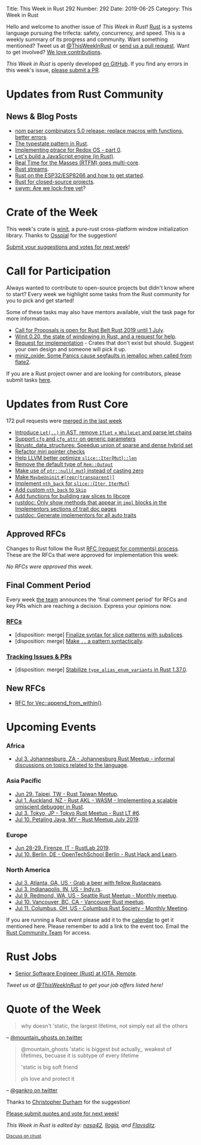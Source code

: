 Title: This Week in Rust 292
Number: 292
Date: 2019-06-25
Category: This Week in Rust

Hello and welcome to another issue of *This Week in Rust*!
[Rust](http://rust-lang.org) is a systems language pursuing the trifecta: safety, concurrency, and speed.
This is a weekly summary of its progress and community.
Want something mentioned? Tweet us at [@ThisWeekInRust](https://twitter.com/ThisWeekInRust) or [send us a pull request](https://github.com/cmr/this-week-in-rust).
Want to get involved? [We love contributions](https://github.com/rust-lang/rust/blob/master/CONTRIBUTING.md).

*This Week in Rust* is openly developed [on GitHub](https://github.com/cmr/this-week-in-rust).
If you find any errors in this week's issue, [please submit a PR](https://github.com/cmr/this-week-in-rust/pulls).

# Updates from Rust Community

## News & Blog Posts

* [nom parser combinators 5.0 release: replace macros with functions, better errors](http://unhandledexpression.com/general/2019/06/17/nom-5-is-here.html).
* [The typestate pattern in Rust](http://cliffle.com/blog/rust-typestate/).
* [Implementing ptrace for Redox OS - part 0](https://www.redox-os.org/news/rsoc-ptrace-0/).
* [Let's build a JavaScript engine (in Rust)](https://2019.jsconf.eu/jason-williams/lets-build-a-javascript-engine.html).
* [Real Time for the Masses (RTFM) goes multi-core](https://blog.japaric.io/multicore-rtfm/).
* [Rust streams](https://blog.yoshuawuyts.com/rust-streams/).
* [Rust on the ESP32/ESP8266 and how to get started](https://dentrassi.de/2019/06/16/rust-on-the-esp-and-how-to-get-started/).
* [Rust for closed-source projects](https://ntcore.com/?p=641).
* [swym: Are we lock-free yet](https://mtak-blog.github.io/are-we-lock-free-yet)?

# Crate of the Week

This week's crate is [winit](https://github.com/rust-windowing/winit), a pure-rust cross-platform window initialization library. Thanks to [Osspial](https://users.rust-lang.org/t/crate-of-the-week/2704/572) for the suggestion!

[Submit your suggestions and votes for next week][submit_crate]!

[submit_crate]: https://users.rust-lang.org/t/crate-of-the-week/2704

# Call for Participation

Always wanted to contribute to open-source projects but didn't know where to start?
Every week we highlight some tasks from the Rust community for you to pick and get started!

Some of these tasks may also have mentors available, visit the task page for more information.

* [Call for Proposals is open for Rust Belt Rust 2019 until 1 July](http://cfp.rust-belt-rust.com/).
* [Winit 0.20, the state of windowing in Rust, and a request for help](https://users.rust-lang.org/t/winit-0-20-the-state-of-windowing-in-rust-and-a-request-for-help/29485).
* [Request for implementation](https://github.com/dtolnay/request-for-implementation/) - Crates that don't exist but should. Suggest your own design and someone will pick it up.
* [miniz_oxide: Some Panics cause segfaults in jemalloc when called from flate2](https://github.com/Frommi/miniz_oxide/issues/14).

If you are a Rust project owner and are looking for contributors, please submit tasks [here][guidelines].

[guidelines]: https://users.rust-lang.org/t/twir-call-for-participation/4821

# Updates from Rust Core

172 pull requests were [merged in the last week][merged]

[merged]: https://github.com/search?q=is%3Apr+org%3Arust-lang+is%3Amerged+merged%3A2019-06-17..2019-06-24

* [Introduce `Let(..)` in AST, remove `IfLet` + `WhileLet` and parse let chains](https://github.com/rust-lang/rust/pull/60861)
* [Support `cfg` and `cfg_attr` on generic parameters](https://github.com/rust-lang/rust/pull/61547)
* [librustc_data_structures: Speedup union of sparse and dense hybrid set](https://github.com/rust-lang/rust/pull/61020)
* [Refactor miri pointer checks](https://github.com/rust-lang/rust/pull/62081)
* [Help LLVM better optimize `slice::Iter`(`Mut`)`::len`](https://github.com/rust-lang/rust/pull/61885)
* [Remove the default type of `Rem::Output`](https://github.com/rust-lang/rust/pull/61874)
* [Make use of `ptr::null`(`_mut`) instead of casting zero](https://github.com/rust-lang/rust/pull/61864)
* [Make `MaybeUninit` `#[repr(transparent)]`](https://github.com/rust-lang/rust/pull/61802)
* [Implement `nth_back` for `slice::`{`Iter`, `IterMut`}](https://github.com/rust-lang/rust/pull/60772)
* [Add custom `nth_back` to `Skip`](https://github.com/rust-lang/rust/pull/60454)
* [Add functions for building raw slices to libcore](https://github.com/rust-lang/rust/pull/60667)
* [rustdoc: Only show methods that appear in `impl` blocks in the Implementors sections of trait doc pages](https://github.com/rust-lang/rust/pull/61505)
* [rustdoc: Generate implementors for all auto traits](https://github.com/rust-lang/rust/pull/60293)

## Approved RFCs

Changes to Rust follow the Rust [RFC (request for comments)
process](https://github.com/rust-lang/rfcs#rust-rfcs). These
are the RFCs that were approved for implementation this week:

*No RFCs were approved this week.*

## Final Comment Period

Every week [the team](https://www.rust-lang.org/team.html) announces the
'final comment period' for RFCs and key PRs which are reaching a
decision. Express your opinions now.

### [RFCs](https://github.com/rust-lang/rfcs/labels/final-comment-period)

* [disposition: merge] [Finalize syntax for slice patterns with subslices](https://github.com/rust-lang/rfcs/pull/2359).
* [disposition: merge] [Make `..` a pattern syntactically](https://github.com/rust-lang/rfcs/pull/2707).

### [Tracking Issues & PRs](https://github.com/rust-lang/rust/labels/final-comment-period)

* [disposition: merge] [Stabilize `type_alias_enum_variants` in Rust 1.37.0](https://github.com/rust-lang/rust/pull/61682).

## New RFCs

* [RFC for Vec::append_from_within()](https://github.com/rust-lang/rfcs/pull/2714).

# Upcoming Events

### Africa

* [Jul  3. Johannesburg, ZA - Johannesburg Rust Meetup - informal discussions on topics related to the language](https://www.meetup.com/Johannesburg-Rust-Meetup/events/dgqmbryzkbfb/).

### Asia Pacific

* [Jun 29. Taipei, TW - Rust Taiwan Meetup](https://www.facebook.com/events/2824830874225735/).
* [Jul  1. Auckland, NZ - Rust AKL - WASM - Implementing a scalable omiscient debugger in Rust](https://www.meetup.com/rust-akl/events/259480968/).
* [Jul  3. Tokyo, JP - Tokyo Rust Meetup - Rust LT #6](https://rust.connpass.com/event/133657/).
* [Jul 10. Petaling Jaya, MY - Rust Meetup July 2019](https://docs.google.com/forms/d/e/1FAIpQLSeyDIRlKFE0h4gJ8cxL6tz_3G4p7k4okZZBNhGbuitlOqBJOg/viewform).

### Europe

* [Jun 28-29. Firenze, IT - RustLab 2019](https://www.rustlab.it/).
* [Jul 10. Berlin, DE - OpenTechSchool Berlin - Rust Hack and Learn](https://www.meetup.com/opentechschool-berlin/events/gkkttqyzkbnb/).

### North America

* [Jul  3. Atlanta, GA, US - Grab a beer with fellow Rustaceans](https://www.meetup.com/Rust-ATL/events/kkzkxqyzkbfb/).
* [Jul  3. Indianapolis, IN, US - Indy.rs](https://www.meetup.com/indyrs/events/mffbtpyzkbfb/).
* [Jul  9. Redmond, WA, US - Seattle Rust Meetup - Monthly meetup](https://www.meetup.com/Seattle-Rust-Meetup/events/gfnncryzkbmb/).
* [Jul 10. Vancouver, BC, CA - Vancouver Rust meetup](https://www.meetup.com/Vancouver-Rust/events/fzqqwqyzkbnb/).
* [Jul 11. Columbus, OH, US - Columbus Rust Society - Monthly Meeting](https://www.meetup.com/columbus-rs/events/dbcfrpyzkbpb/).

If you are running a Rust event please add it to the [calendar] to get
it mentioned here. Please remember to add a link to the event too.
Email the [Rust Community Team][community] for access.

[calendar]: https://www.google.com/calendar/embed?src=apd9vmbc22egenmtu5l6c5jbfc%40group.calendar.google.com
[community]: mailto:community-team@rust-lang.org

# Rust Jobs

* [Senior Software Engineer (Rust) at IOTA, Remote](https://iota.bamboohr.com/jobs/view.php?id=90).

*Tweet us at [@ThisWeekInRust](https://twitter.com/ThisWeekInRust) to get your job offers listed here!*

# Quote of the Week

> why doesn't 'static, the largest lifetime, not simply eat all the others

– [@mountain_ghosts on twitter](https://twitter.com/mountain_ghosts/status/1133406976002674688?s=09)

> @mountain_ghosts 'static is biggest but actually,, weakest of lifetimes, becuase it is subtype of every lifetime
>
> 'static is big soft friend
>
> pls love and protect it

– [@gankro on twitter](https://twitter.com/Gankro/status/1133435497806815232?s=09)

Thanks to [Christopher Durham](https://users.rust-lang.org/t/twir-quote-of-the-week/328/654) for the suggestion!

[Please submit quotes and vote for next week!](https://users.rust-lang.org/t/twir-quote-of-the-week/328)

*This Week in Rust is edited by: [nasa42](https://github.com/nasa42), [llogiq](https://github.com/llogiq), and [Flavsditz](https://github.com/Flavsditz).*

<small>[Discuss on r/rust](https://www.reddit.com/r/rust/comments/c5u30f/this_week_in_rust_292/).</small>
